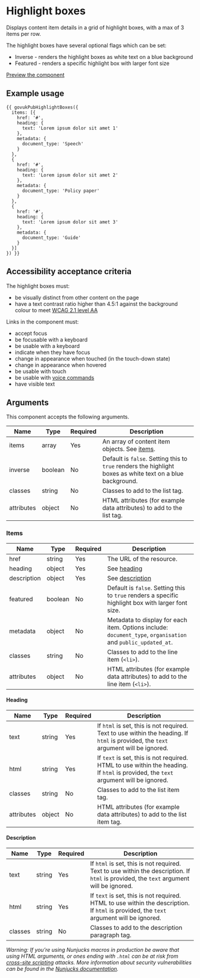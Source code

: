 # Highlight boxes

Displays content item details in a grid of highlight boxes, with a max of 3 items per row.

The highlight boxes have several optional flags which can be set:

- Inverse - renders the highlight boxes as white text on a blue background
- Featured - renders a specific highlight box with larger font size

[Preview the component](https://govuk-publishing-frontend.herokuapp.com/components/highlight-boxes/)

## Example usage

```
{{ govukPubHighlightBoxes({
  items: [{
    href: '#',
    heading: {
      text: 'Lorem ipsum dolor sit amet 1'
    },
    metadata: {
      document_type: 'Speech'
    }
  },
  {
    href: '#',
    heading: {
      text: 'Lorem ipsum dolor sit amet 2'
    },
    metadata: {
      document_type: 'Policy paper'
    }
  },
  {
    href: '#',
    heading: {
      text: 'Lorem ipsum dolor sit amet 3'
    },
    metadata: {
      document_type: 'Guide'
    }
  }]
}) }}
```

## Accessibility acceptance criteria

The highlight boxes must:

- be visually distinct from other content on the page
- have a text contrast ratio higher than 4.5:1 against the background colour to meet [WCAG 2.1 level AA](https://www.w3.org/TR/WCAG21/)

Links in the component must:

- accept focus
- be focusable with a keyboard
- be usable with a keyboard
- indicate when they have focus
- change in appearance when touched (in the touch-down state)
- change in appearance when hovered
- be usable with touch
- be usable with [voice commands](https://www.w3.org/WAI/perspectives/voice.html)
- have visible text

## Arguments

This component accepts the following arguments.

|Name|Type|Required|Description|
|---|---|---|---|
|items|array|Yes|An array of content item objects. See [items](#items).|
|inverse|boolean|No|Default is `false`. Setting this to `true` renders the highlight boxes as white text on a blue background.|
|classes|string|No|Classes to add to the list tag.|
|attributes|object|No|HTML attributes (for example data attributes) to add to the list tag.|

### Items

|Name|Type|Required|Description|
|---|---|---|---|
|href|string|Yes|The URL of the resource.|
|heading|object|Yes|See [heading](#heading)|
|description|object|Yes|See [description](#description)|
|featured|boolean|No|Default is `false`. Setting this to `true` renders a specific highlight box with larger font size.|
|metadata|object|No|Metadata to display for each item. Options include: `document_type`, `organisation` and `public_updated_at`.|
|classes|string|No|Classes to add to the line item (`<li>`).|
|attributes|object|No|HTML attributes (for example data attributes) to add to the line item (`<li>`).|

#### Heading

|Name|Type|Required|Description|
|---|---|---|---|
|text|string|Yes|If `html` is set, this is not required. Text to use within the heading. If `html` is provided, the `text` argument will be ignored.|
|html|string|Yes|If `text` is set, this is not required. HTML to use within the heading. If `html` is provided, the `text` argument will be ignored.|
|classes|string|No|Classes to add to the list item tag.|
|attributes|object|No|HTML attributes (for example data attributes) to add to the list item tag.|

#### Description

|Name|Type|Required|Description|
|---|---|---|---|
|text|string|Yes|If `html` is set, this is not required. Text to use within the description. If `html` is provided, the `text` argument will be ignored.|
|html|string|Yes|If `text` is set, this is not required. HTML to use within the description. If `html` is provided, the `text` argument will be ignored.|
|classes|string|No|Classes to add to the description paragraph tag.|

*Warning: If you’re using Nunjucks macros in production be aware that using HTML arguments, or ones ending with `.html` can be at risk from [cross-site scripting](https://en.wikipedia.org/wiki/Cross-site_scripting) attacks. More information about security vulnerabilities can be found in the [Nunjucks documentation](https://mozilla.github.io/nunjucks/api.html#user-defined-templates-warning).*
